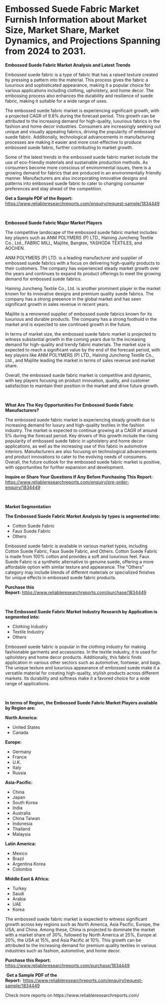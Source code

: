<p><h1>Embossed Suede Fabric Market Furnish Information about Market Size, Market Share, Market Dynamics, and Projections Spanning from 2024 to 2031.</h1></p><p><strong>Embossed Suede Fabric Market Analysis and Latest Trends</strong></p>
<p><p>Embossed suede fabric is a type of fabric that has a raised texture created by pressing a pattern into the material. This process gives the fabric a luxurious and sophisticated appearance, making it a popular choice for various applications including clothing, upholstery, and home decor. The embossing process also enhances the durability and resilience of suede fabric, making it suitable for a wide range of uses.</p><p>The embossed suede fabric market is experiencing significant growth, with a projected CAGR of 9.8% during the forecast period. This growth can be attributed to the increasing demand for high-quality, luxurious fabrics in the fashion and home decor industries. Consumers are increasingly seeking out unique and visually appealing fabrics, driving the popularity of embossed suede fabric. Additionally, technological advancements in manufacturing processes are making it easier and more cost-effective to produce embossed suede fabric, further contributing to market growth.</p><p>Some of the latest trends in the embossed suede fabric market include the use of eco-friendly materials and sustainable production methods. As consumers become more conscious of environmental issues, there is a growing demand for fabrics that are produced in an environmentally friendly manner. Manufacturers are also incorporating innovative designs and patterns into embossed suede fabric to cater to changing consumer preferences and stay ahead of the competition.</p></p>
<p><strong>Get a Sample PDF of the Report:&nbsp;</strong> <a href="https://www.reliableresearchreports.com/enquiry/request-sample/1834449">https://www.reliableresearchreports.com/enquiry/request-sample/1834449</a></p>
<p>&nbsp;</p>
<p><strong>Embossed Suede Fabric Major Market Players</strong></p>
<p><p>The competitive landscape of the embossed suede fabric market includes key players such as ANM POLYMERS (P) LTD., Haining Juncheng Textile Co., Ltd., FABRIC MILL, Majilite, Bangtex, YASHODA TEXTILES, and AOCHEN. </p><p>ANM POLYMERS (P) LTD. is a leading manufacturer and supplier of embossed suede fabrics with a focus on delivering high-quality products to their customers. The company has experienced steady market growth over the years and continues to expand its product offerings to meet the growing demand for embossed suede fabrics.</p><p>Haining Juncheng Textile Co., Ltd. is another prominent player in the market known for its innovative designs and premium quality suede fabrics. The company has a strong presence in the global market and has seen significant growth in sales revenue in recent years.</p><p>Majilite is a renowned supplier of embossed suede fabrics known for its luxurious and durable products. The company has a strong foothold in the market and is expected to see continued growth in the future.</p><p>In terms of market size, the embossed suede fabric market is projected to witness substantial growth in the coming years due to the increasing demand for high-quality and trendy fabric materials. The market size is expected to reach a significant value by the end of the forecast period, with key players like ANM POLYMERS (P) LTD., Haining Juncheng Textile Co., Ltd., and Majilite leading the market in terms of sales revenue and market share.</p><p>Overall, the embossed suede fabric market is competitive and dynamic, with key players focusing on product innovation, quality, and customer satisfaction to maintain their position in the market and drive future growth.</p></p>
<p>&nbsp;</p>
<p><strong>What Are The Key Opportunities For Embossed Suede Fabric Manufacturers?</strong></p>
<p><p>The embossed suede fabric market is experiencing steady growth due to increasing demand for luxury and high-quality textiles in the fashion industry. The market is expected to continue growing at a CAGR of around 5% during the forecast period. Key drivers of this growth include the rising popularity of embossed suede fabric in upholstery and home decor applications, as well as the increasing use of this fabric in automotive interiors. Manufacturers are also focusing on technological advancements and product innovations to cater to the evolving needs of consumers. Overall, the future outlook for the embossed suede fabric market is positive, with opportunities for further expansion and development.</p></p>
<p><strong>Inquire or Share Your Questions If Any Before Purchasing This Report:</strong> <a href="https://www.reliableresearchreports.com/enquiry/pre-order-enquiry/1834449">https://www.reliableresearchreports.com/enquiry/pre-order-enquiry/1834449</a></p>
<p>&nbsp;</p>
<p><strong>Market Segmentation</strong></p>
<p><strong>The Embossed Suede Fabric Market Analysis by types is segmented into:</strong></p>
<p><ul><li>Cotton Suede Fabric</li><li>Faux Suede Fabric</li><li>Others</li></ul></p>
<p><p>Embossed suede fabric is available in various market types, including Cotton Suede Fabric, Faux Suede Fabric, and Others. Cotton Suede Fabric is made from 100% cotton and provides a soft and luxurious feel. Faux Suede Fabric is a synthetic alternative to genuine suede, offering a more affordable option with similar texture and appearance. The "Others" category may include blends of different materials or specialized finishes for unique effects in embossed suede fabric products.</p></p>
<p><strong>Purchase this Report:&nbsp;</strong><a href="https://www.reliableresearchreports.com/purchase/1834449">https://www.reliableresearchreports.com/purchase/1834449</a></p>
<p>&nbsp;</p>
<p><strong>The Embossed Suede Fabric Market Industry Research by Application is segmented into:</strong></p>
<p><ul><li>Clothing Industry</li><li>Textile Industry</li><li>Others</li></ul></p>
<p><p>Embossed suede fabric is popular in the clothing industry for making fashionable garments and accessories. In the textile industry, it is used for upholstery and home decor products. Additionally, this fabric finds application in various other sectors such as automotive, footwear, and bags. The unique texture and luxurious appearance of embossed suede make it a versatile material for creating high-quality, stylish products across different markets. Its durability and softness make it a favored choice for a wide range of applications.</p></p>
<p>&nbsp;</p>
<p><strong>In terms of Region, the Embossed Suede Fabric Market Players available by Region are:</strong></p>
<p>
    <p> <strong> North America: </strong>
        <ul>
            <li>United States</li>
            <li>Canada</li>
        </ul>
        </p> 
    <p> <strong> Europe: </strong>
        <ul>
            <li>Germany</li>
            <li>France</li>
            <li>U.K.</li>
            <li>Italy</li>
            <li>Russia</li>
        </ul>
        </p> 
    <p> <strong> Asia-Pacific: </strong>
        <ul>
            <li>China</li>
            <li>Japan</li>
            <li>South Korea</li>
            <li>India</li>
            <li>Australia</li>
            <li>China Taiwan</li>
            <li>Indonesia</li>
            <li>Thailand</li>
            <li>Malaysia</li>
        </ul>
        </p> 
    <p> <strong> Latin America: </strong>
        <ul>
            <li>Mexico</li>
            <li>Brazil</li>
            <li>Argentina Korea</li>
            <li>Colombia</li>
        </ul>
        </p> 
    <p> <strong> Middle East & Africa: </strong>
        <ul>
            <li>Turkey</li>
            <li>Saudi</li>
            <li>Arabia</li>
            <li>UAE</li>
            <li>Korea</li>
        </ul>
    </p>
    </p>
<p><p>The embossed suede fabric market is expected to witness significant growth across key regions such as North America, Asia Pacific, Europe, the USA, and China. Among these, China is projected to dominate the market with a market share of 30%, followed by North America at 25%, Europe at 20%, the USA at 15%, and Asia Pacific at 10%. This growth can be attributed to the increasing demand for premium quality textiles in various industries such as fashion, automotive, and home decor.</p></p>
<p><strong>Purchase this Report: </strong><a href="https://www.reliableresearchreports.com/purchase/1834449">https://www.reliableresearchreports.com/purchase/1834449</a></p>
<p>&nbsp;<strong>Get a Sample PDF of the Report:&nbsp;&nbsp;</strong><a href="https://www.reliableresearchreports.com/enquiry/request-sample/1834449">https://www.reliableresearchreports.com/enquiry/request-sample/1834449</a></p>
<p><strong></strong></p>
<p>Check more reports on https://www.reliableresearchreports.com/</p>